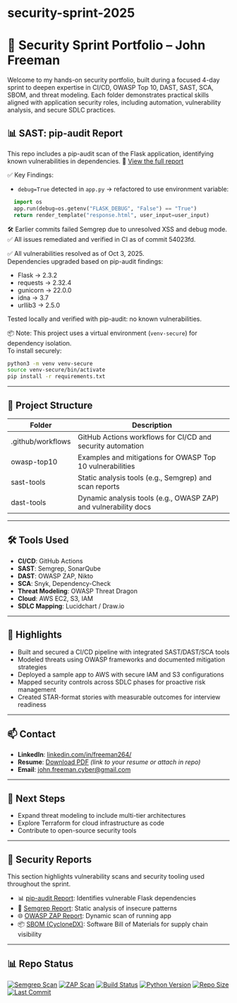 # security-sprint-2025
# 🔐 Security Sprint Portfolio – John Freeman

Welcome to my hands-on security portfolio, built during a focused 4-day sprint to deepen expertise in CI/CD, OWASP Top 10, DAST, SAST, SCA, SBOM, and threat modeling. Each folder demonstrates practical skills aligned with application security roles, including automation, vulnerability analysis, and secure SDLC practices.


## 📊 SAST: pip-audit Report

This repo includes a pip-audit scan of the Flask application, identifying known vulnerabilities in dependencies.
📍 [View the full report](sast-tools/pip-audit-report.md)

✅ Key Findings:

- `debug=True` detected in `app.py` → refactored to use environment variable:

```python
  import os
  app.run(debug=os.getenv("FLASK_DEBUG", "False") == "True")
  return render_template("response.html", user_input=user_input)
```

🛠️ Earlier commits failed Semgrep due to unresolved XSS and debug mode. 
✅ All issues remediated and verified in CI as of commit 54023fd.

✅ All vulnerabilities resolved as of Oct 3, 2025.  
Dependencies upgraded based on pip-audit findings:
- Flask → 2.3.2
- requests → 2.32.4
- gunicorn → 22.0.0
- idna → 3.7
- urllib3 → 2.5.0

Tested locally and verified with pip-audit: no known vulnerabilities.

📦 Note: This project uses a virtual environment (`venv-secure`) for dependency isolation.  
To install securely:

```bash
python3 -m venv venv-secure
source venv-secure/bin/activate
pip install -r requirements.txt
```
---

## 🧱 Project Structure

| Folder              | Description                                                  |
|---------------------|--------------------------------------------------------------|
| .github/workflows   | GitHub Actions workflows for CI/CD and security automation   |
| owasp-top10         | Examples and mitigations for OWASP Top 10 vulnerabilities    |
| sast-tools          | Static analysis tools (e.g., Semgrep) and scan reports       |
| dast-tools          | Dynamic analysis tools (e.g., OWASP ZAP) and vulnerability docs |

---

## 🛠️ Tools Used

- **CI/CD**: GitHub Actions
- **SAST**: Semgrep, SonarQube
- **DAST**: OWASP ZAP, Nikto
- **SCA**: Snyk, Dependency-Check
- **Threat Modeling**: OWASP Threat Dragon
- **Cloud**: AWS EC2, S3, IAM
- **SDLC Mapping**: Lucidchart / Draw.io

---

## 📌 Highlights

- Built and secured a CI/CD pipeline with integrated SAST/DAST/SCA tools
- Modeled threats using OWASP frameworks and documented mitigation strategies
- Deployed a sample app to AWS with secure IAM and S3 configurations
- Mapped security controls across SDLC phases for proactive risk management
- Created STAR-format stories with measurable outcomes for interview readiness

---

## 📫 Contact

- **LinkedIn**: [linkedin.com/in/freeman264/](https://www.linkedin.com/in/freeman264/) 
- **Resume**: [Download PDF](#) *(link to your resume or attach in repo)*
- **Email**: john.freeman.cyber@gmail.com 

---

## 🚀 Next Steps

- Expand threat modeling to include multi-tier architectures
- Explore Terraform for cloud infrastructure as code
- Contribute to open-source security tools

---

## 🔐 Security Reports

This section highlights vulnerability scans and security tooling used throughout the sprint.

- 📊 [pip-audit Report](sast-tools/pip-audit-report.md): Identifies vulnerable Flask dependencies
- 🧪 [Semgrep Report](sast-tools/semgrep-report.docx): Static analysis of insecure patterns
- 🌐 [OWASP ZAP Report](dast-tools/zap-report.docx): Dynamic scan of running app
- 📦 [SBOM (CycloneDX)](sast-tools/sbom.json): Software Bill of Materials for supply chain visibility

---

## 📊 Repo Status

[![Semgrep Scan](https://img.shields.io/badge/Semgrep-Passed-brightgreen)](https://github.com/JohonJ/security-sprint-2025/actions)
[![ZAP Scan](https://img.shields.io/badge/ZAP-Completed-blue)](https://github.com/JohonJ/security-sprint-2025/actions)
[![Build Status](https://img.shields.io/github/actions/workflow/status/JohonJ/security-sprint-2025/security.yml?branch=main)](https://github.com/JohonJ/security-sprint-2025/actions)
[![Python Version](https://img.shields.io/badge/Python-3.10-blue.svg)](https://www.python.org/downloads/release/python-3100/)
[![Repo Size](https://img.shields.io/github/repo-size/JohonJ/security-sprint-2025)](https://github.com/JohonJ/security-sprint-2025)
[![Last Commit](https://img.shields.io/github/last-commit/JohonJ/security-sprint-2025)](https://github.com/JohonJ/security-sprint-2025/commits/main)

